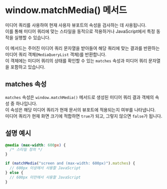 # window.matchMedia() 메서드

미디어 쿼리를 사용하여 현재 사용자 뷰포트의 속성을 검사하는 데 사용됩니다.\
이를 통해 미디어 쿼리에 맞는 스타일을 동적으로 적용하거나 JavaScript에서 특정 동작을 실행할 수 있습니다.

이 메서드는 주어진 미디어 쿼리 문자열을 받아들여 해당 쿼리에 맞는 결과를 반환하는 미디어 쿼리 객체(`MediaQueryList` 객체)를 반환합니다.\
이 객체에는 미디어 쿼리의 상태를 확인할 수 있는 `matches` 속성과 미디어 쿼리 문자열을 포함하고 있습니다.

## matches 속성

`matches` 속성은 `window.matchMedia()` 메서드로 생성된 미디어 쿼리 결과 객체의 속성 중 하나입니다.\
이 속성은 해당 미디어 쿼리가 현재 문서의 뷰포트에 적용되는지 여부를 나타냅니다.\
미디어 쿼리가 현재 화면 크기에 적합하면 `true`가 되고, 그렇지 않으면 `false`가 됩니다.

## 설명 예시

```css
@media (max-width: 600px) {
  /* 스타일 정의 */
}
```

```jsx
if (matchMedia("screen and (max-width: 600px)").matches) {
  // 600px 이상에서 사용할 JavaScript
} else {
  // 600px 미만에서 사용할 JavaScript
}
```
